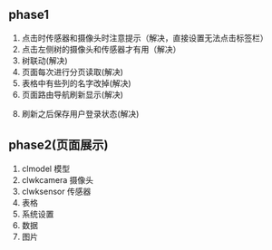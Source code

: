 ## phase1
1. 点击时传感器和摄像头时注意提示（解决，直接设置无法点击标签栏）
2. 点击左侧树的摄像头和传感器才有用（解决）
3. 树联动(解决)
4. 页面每次进行分页读取(解决)
5. 表格中有些列的名字改掉(解决)
6. 页面路由导航刷新显示(解决)
<!-- 7. 进来界面时不需要有角色 -->
8. 刷新之后保存用户登录状态(解决)


## phase2(页面展示)
1. clmodel 模型 
2. clwkcamera 摄像头
3. clwksensor 传感器
4. 表格
5. 系统设置
6. 数据
7. 图片
